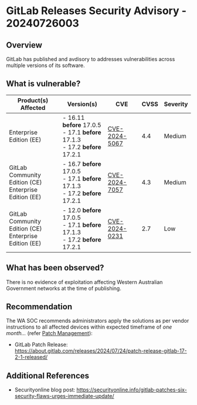 # GitLab Releases Security Advisory - 20240726003

## Overview

GitLab has published and avdisory to addresses vulnerabilities across multiple versions of its software.

## What is vulnerable?

| Product(s) Affected                                         | Version(s)                                                                              | CVE                                                             | CVSS | Severity |
| ----------------------------------------------------------- | --------------------------------------------------------------------------------------- | --------------------------------------------------------------- | ---- | -------- |
| Enterprise Edition (EE)                                     | - 16.11 **before** 17.0.5 <br/> - 17.1 **before** 17.1.3 <br/> - 17.2 **before** 17.2.1 | [CVE-2024-5067](https://nvd.nist.gov/vuln/detail/CVE-2024-5067) | 4.4  | Medium   |
| GitLab Community Edition (CE) <br/> Enterprise Edition (EE) | - 16.7 **before** 17.0.5 <br/> - 17.1 **before** 17.1.3 <br/> - 17.2 **before** 17.2.1  | [CVE-2024-7057](https://nvd.nist.gov/vuln/detail/CVE-2024-7057) | 4.3  | Medium   |
| GitLab Community Edition (CE) <br/> Enterprise Edition (EE) | - 12.0 **before** 17.0.5 </br> - 17.1 **before** 17.1.3 </br> - 17.2 **before** 17.2.1  | [CVE-2024-0231](https://nvd.nist.gov/vuln/detail/CVE-2024-0231) | 2.7  | Low      |

## What has been observed?

There is no evidence of exploitation affecting Western Australian Government networks at the time of publishing.

## Recommendation

The WA SOC recommends administrators apply the solutions as per vendor instructions to all affected devices within expected timeframe of *one month...* (refer [Patch Management](../guidelines/patch-management.md)):

- GitLab Patch Release: <https://about.gitlab.com/releases/2024/07/24/patch-release-gitlab-17-2-1-released/>

## Additional References

- Securityonline blog post: <https://securityonline.info/gitlab-patches-six-security-flaws-urges-immediate-update/>
